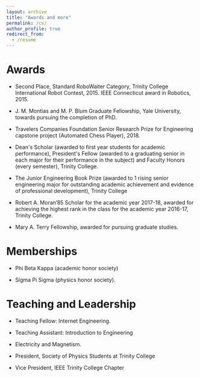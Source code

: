 ```yaml
---
layout: archive
title: "Awards and more"
permalink: /cv/
author_profile: true
redirect_from:
  - /resume
---
```


<!-- {% include base_path %} -->




Awards
======

* Second Place, Standard RoboWaiter Category, Trinity College International Robot Contest, 2015. IEEE Connecticut award in Robotics, 2015.

* J. M. Montias and M. P. Blum Graduate Fellowship, Yale University, towards pursuing the completion of PhD.

* Travelers Companies Foundation Senior Research Prize for Engineering capstone project (Automated Chess Player), 2018.

* Dean's Scholar (awarded to first year students for academic performance),  President's Fellow (awarded to a graduating senior in each major for their performance in the subject) and Faculty Honors (every semester), Trinity College.

* The Junior Engineering Book Prize (awarded to 1 rising senior engineering major for outstanding academic achievement and evidence of professional development), Trinity College

* Robert A. Moran’85 Scholar for the academic year 2017-18,  awarded for achieving the highest rank in the class for the academic year 2016-17, Trinity College.

* Mary A. Terry Fellowship, awarded for pursuing graduate studies.


Memberships
======

* Phi Beta Kappa (academic honor society)

* Sigma Pi Sigma (physics honor society).


Teaching and Leadership
======

* Teaching Fellow: Internet Engineering. 

* Teaching Assistant: Introduction to Engineering

* Electricity and Magnetism.

* President, Society of Physics Students at Trinity College

* Vice President, IEEE Trinity College Chapter

